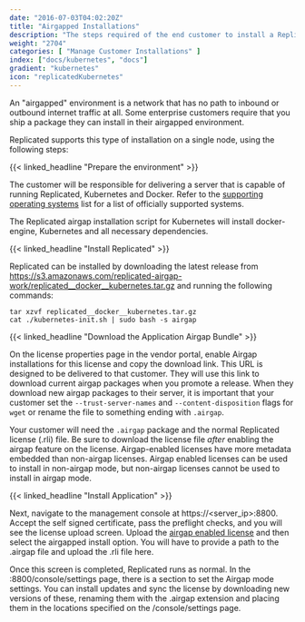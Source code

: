 ```yaml
---
date: "2016-07-03T04:02:20Z"
title: "Airgapped Installations"
description: "The steps required of the end customer to install a Replicated application into an airgapped environment."
weight: "2704"
categories: [ "Manage Customer Installations" ]
index: ["docs/kubernetes", "docs"]
gradient: "kubernetes"
icon: "replicatedKubernetes"
---
```


An "airgapped" environment is a network that has no path to inbound or outbound internet traffic at all. Some enterprise customers require that you ship a package they can install in their airgapped environment.

Replicated supports this type of installation on a single node, using the following steps:

{{< linked_headline "Prepare the environment" >}}

The customer will be responsible for delivering a server that is capable of running Replicated, Kubernetes and Docker. Refer to the [supporting operating systems](../supported-operating-systems) list for a list of officially supported systems.

The Replicated airgap installation script for Kubernetes will install docker-engine, Kubernetes and all necessary dependencies.

{{< linked_headline "Install Replicated" >}}

Replicated can be installed by downloading the latest release from https://s3.amazonaws.com/replicated-airgap-work/replicated__docker__kubernetes.tar.gz and running the following commands:

```shell
tar xzvf replicated__docker__kubernetes.tar.gz
cat ./kubernetes-init.sh | sudo bash -s airgap
```

{{< linked_headline "Download the Application Airgap Bundle" >}}

On the license properties page in the vendor portal, enable Airgap installations for this license and copy the download link. This URL is designed to be delivered to that customer. They will use this link to download
current airgap packages when you promote a release. When they download new airgap packages to their server, it is important that your customer set the `--trust-server-names` and `--content-disposition` flags for `wget` or rename the file to something ending with `.airgap`.

Your customer will need the `.airgap` package and the normal Replicated license (.rli) file. Be sure to download the license file *after* enabling the airgap feature on the license. Airgap-enabled licenses have more metadata embedded than non-airgap licenses. Airgap enabled licenses can be used to install in non-airgap mode, but non-airgap licenses cannot be used to install in airgap mode.

{{< linked_headline "Install Application" >}}

Next, navigate to the management console at https://\<server_ip\>:8800. Accept the self signed certificate, pass the preflight checks, and you will see the license upload screen. Upload the [airgap enabled license](/docs/distributing-an-application/kubernetes/create-licenses/#airgap-download-enabled) and then select the airgapped install option. You will have to provide a path to the .airgap file and upload the .rli file here.

Once this screen is completed, Replicated runs as normal. In the :8800/console/settings page, there is a section to set the Airgap mode settings. You can install updates and sync the license by downloading new versions of these, renaming them with the .airgap extension and placing them in the locations specified on the /console/settings page.

